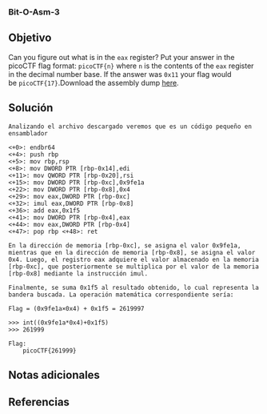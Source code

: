 ### Bit-O-Asm-3
## Objetivo
Can you figure out what is in the `eax` register? Put your answer in the picoCTF flag format: `picoCTF{n}` where `n` is the contents of the `eax` register in the decimal number base. If the answer was `0x11` your flag would be `picoCTF{17}`.Download the assembly dump [here](https://artifacts.picoctf.net/c/530/disassembler-dump0_c.txt).
## Solución 
```shell
Analizando el archivo descargado veremos que es un código pequeño en ensamblador

<+0>: endbr64 
<+4>: push rbp 
<+5>: mov rbp,rsp 
<+8>: mov DWORD PTR [rbp-0x14],edi 
<+11>: mov QWORD PTR [rbp-0x20],rsi 
<+15>: mov DWORD PTR [rbp-0xc],0x9fe1a 
<+22>: mov DWORD PTR [rbp-0x8],0x4 
<+29>: mov eax,DWORD PTR [rbp-0xc] 
<+32>: imul eax,DWORD PTR [rbp-0x8] 
<+36>: add eax,0x1f5 
<+41>: mov DWORD PTR [rbp-0x4],eax 
<+44>: mov eax,DWORD PTR [rbp-0x4] 
<+47>: pop rbp <+48>: ret

En la dirección de memoria [rbp-0xc], se asigna el valor 0x9fe1a, mientras que en la dirección de memoria [rbp-0x8], se asigna el valor 0x4. Luego, el registro eax adquiere el valor almacenado en la memoria [rbp-0xc], que posteriormente se multiplica por el valor de la memoria [rbp-0x8] mediante la instrucción imul.

Finalmente, se suma 0x1f5 al resultado obtenido, lo cual representa la bandera buscada. La operación matemática correspondiente sería:

Flag = (0x9fe1a×0x4) + 0x1f5 = 2619997

>>> int((0x9fe1a*0x4)+0x1f5) 
>>> 261999

Flag:
	picoCTF{261999}

```
## Notas adicionales

## Referencias